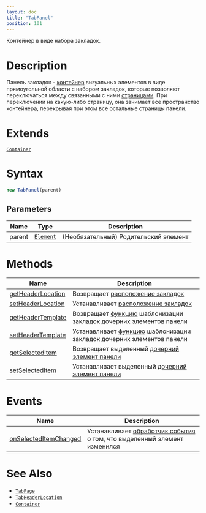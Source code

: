 ```yaml
---
layout: doc
title: "TabPanel"
position: 101
---
```


Контейнер в виде набора закладок.

# Description

Панель закладок - [контейнер](../../Core/Elements/Container/) визуальных элементов в виде прямоугольной
области с набором закладок, которые позволяют переключаться между связанными с ними [страницами](TabPage/).
При переключении на какую-либо страницу, она занимает все пространство контейнера, перекрывая при этом
все остальные страницы панели.

# Extends

[`Container`](../../Core/Elements/Container/)

# Syntax

```js
new TabPanel(parent)
```

## Parameters

|Name|Type|Description|
|----|----|-----------|
|parent|[`Element`](../../Core/Elements/Element)| (Необязательный) Родительский элемент|

# Methods

|Name|Description|
|----|-----------|
|[getHeaderLocation](TabPanel.getHeaderLocation/)|Возвращает [расположение закладок](TabHeaderLocation/)|
|[setHeaderLocation](TabPanel.setHeaderLocation/)|Устанавливает [расположение закладок](TabHeaderLocation/)|
|[getHeaderTemplate](TabPanel.getHeaderTemplate/)|Возвращает [функцию](../../Core/Script/) шаблонизации закладок дочерних элементов панели|
|[setHeaderTemplate](TabPanel.setHeaderTemplate/)|Устанавливает [функцию](../../Core/Script/) шаблонизации закладок дочерних элементов панели|
|[getSelectedItem](TabPanel.getSelectedItem/)|Возвращает выделенный [дочерний элемент панели](TabPage/)|
|[setSelectedItem](TabPanel.setSelectedItem/)|Устанавливает выделенный [дочерний элемент панели](TabPage/)|

# Events

|Name|Description|
|----|-----------|
|[onSelectedItemChanged](TabPanel.onSelectedItemChanged/)|Устанавливает [обработчик события](../../Core/Script/) о том, что выделенный элемент изменился|

# See Also

* [`TabPage`](TabPage/)
* [`TabHeaderLocation`](TabHeaderLocation/)
* [`Container`](../../Core/Elements/Container/)
